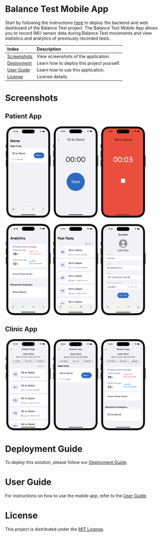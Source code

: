 # Balance Test Mobile App
Start by following the instructions [here](https://github.com/UBC-CIC/balance-test-dashboard/blob/main/docs/DeploymentGuide.md) to deploy the backend and web dashboard of the Balance Test project. The Balance Test Mobile App allows you to record IMU sensor data during Balance Test movements and view statistics and analytics of previously recorded tests. 

|Index| Description|
|:----------------|:-----------|
| [Screenshots](#screenshots)         |     View screenshots of the application.    |
| [Deployment](#deployment-guide)         |    Learn how to deploy this project yourself. |
| [User Guide](#user-guide)         |    Learn how to use this application. |
| [License](#license)      |     License details.     |


# Screenshots

## Patient App

<p float="left">
  <img src="assets/new_test_page.PNG" width="30%"/>
  <img src="assets/recording_page.PNG" width="30%"/>
  <img src="assets/recording_in_progress.PNG" width="30%"/> 
</p>
<p float="left">
  <img src="assets/analytics_page.PNG" width="30%"/>
  <img src="assets/past_tests_page.PNG" width="30%"/>
  <img src="assets/account_page.PNG" width="30%"/> 
</p>

## Clinic App

<p float="left">
  <img src="assets/clinic_past_tests.PNG" width="30%"/>
  <img src="assets/clinic_new_test.PNG" width="30%"/>
  <img src="assets/clinic_analytics.PNG" width="30%"/> 
</p>


# Deployment Guide

To deploy this solution, please follow our [Deployment Guide](docs/DeploymentGuide.md).

# User Guide

For instructions on how to use the mobile app, refer to the [User Guide](docs/UserGuide.md).


# License

This project is distributed under the [MIT License](./LICENSE).
